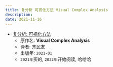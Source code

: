 ```yaml
---
title: 复分析 可视化方法 Visual Complex Analysis
description:
date: 2021-11-16
---
```


* [复分析: 可视化方法](https://book.douban.com/subject/35316347/)
  - 原作名: **Visual Complex Analysis**
  - 译者: 齐民友
  - 出版年: `2021-01`
  - `2021年`买的, `2022年`开始阅读, 哈哈哈
